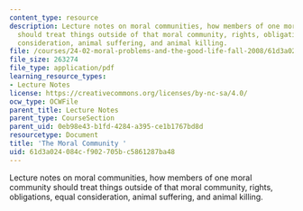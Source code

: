 ```yaml
---
content_type: resource
description: Lecture notes on moral communities, how members of one moral community
  should treat things outside of that moral community, rights, obligations, equal
  consideration, animal suffering, and animal killing.
file: /courses/24-02-moral-problems-and-the-good-life-fall-2008/61d3a024084cf902705bc5861287ba48_lec_09.pdf
file_size: 263274
file_type: application/pdf
learning_resource_types:
- Lecture Notes
license: https://creativecommons.org/licenses/by-nc-sa/4.0/
ocw_type: OCWFile
parent_title: Lecture Notes
parent_type: CourseSection
parent_uid: 0eb98e43-b1fd-4284-a395-ce1b1767bd8d
resourcetype: Document
title: 'The Moral Community '
uid: 61d3a024-084c-f902-705b-c5861287ba48
---
```

Lecture notes on moral communities, how members of one moral community should treat things outside of that moral community, rights, obligations, equal consideration, animal suffering, and animal killing.